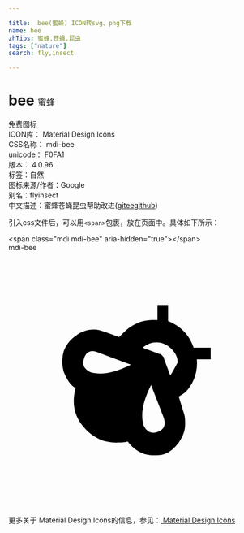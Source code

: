 ```yaml
---

title:  bee(蜜蜂) ICON转svg、png下载
name: bee
zhTips: 蜜蜂,苍蝇,昆虫
tags: ["nature"]
search: fly,insect

---
```


# bee  <small style="font-size: 60%;font-weight: 100">蜜蜂</small>


<div class="detail-page">
<p>
<span><span class="badge-success badge">免费图标</span> </span>
<br/>
<span>
ICON库：
<span class="badge-secondary badge">Material Design Icons</span> 
</span>
<br/>
<span>
CSS名称：
<span class="badge-secondary badge">mdi-bee</span> 
</span>
<br/>
<span>
unicode：
<span class="badge-secondary badge">F0FA1</span> 
<copy-btn content='F0FA1' btn-title=""></copy-btn>
<copy-btn :content='String.fromCodePoint(parseInt("F0FA1", 16))' btn-title="复制U"></copy-btn>
</span>
<br/>
<span>
版本：
<span class="badge-secondary badge">4.0.96</span> 
</span><br/><span>标签：<span class="badge-light badge"><router-link to="/tags/nature.html">自然</router-link></span></span>
<br/>
<span>图标来源/作者：<span class="badge-light badge">Google</span></span> 
<br/>
<span>别名：<span class="badge-light badge">fly</span><span class="badge-light badge">insect</span></span><br/><span class="zh-detail">中文描述：<span class="badge-primary badge">蜜蜂</span><span class="badge-primary badge">苍蝇</span><span class="badge-primary badge">昆虫</span><span class="help-link"><span>帮助改进</span>(<a href="https://gitee.com/liuwave/icon-helper/edit/master/json/material/bee.json" target="_blank" rel="noopener noreferrer">gitee</a><a href="https://github.com/liuwave/icon-helper/edit/master/json/material/bee.json" target="_blank" rel="noopener noreferrer">github</a></span>)</span><br/>
</p>
</div>
<div class="alert alert-dark">
  <i class="mdi mdi-bee mdi-48px"></i>
  <i class="mdi mdi-bee mdi-36px"></i>
  <i class="mdi mdi-bee mdi-24px"></i>
  <i class="mdi mdi-bee mdi-18px"></i>
</div>
<div>
  <p>引入css文件后，可以用<code>&lt;span&gt;</code>包裹，放在页面中。具体如下所示：    
  </p>
  <div class="alert alert-primary" style="font-size: 14px">
    &lt;span class="mdi mdi-bee" aria-hidden="true"&gt;&lt;/span&gt;
    <copy-btn content='<span class="mdi mdi-bee" aria-hidden="true"></span>'></copy-btn>
  </div>
  <div class="alert alert-secondary">
    <i class="mdi mdi-bee"
    style="font-size: 24px"
    aria-hidden="true"></i> mdi-bee
    <copy-btn content="mdi-bee" btn-title="复制图标名称"></copy-btn>
  </div>
</div>
<div id="svg" class="svg-wrap">
<svg xmlns="http://www.w3.org/2000/svg" viewBox="0 0 24 24"><path d="M17.4 9C17 7.8 16.2 7 15 6.5V5H14V6.4H13.6C12.5 6.4 11.6 6.8 10.8 7.6L10.4 8L9 7.5C8.7 7.4 8.4 7.3 8 7.3C7.4 7.3 6.8 7.5 6.3 7.9C5.7 8.3 5.4 8.8 5.2 9.3C5 10 5 10.6 5.2 11.3C5.5 12 5.8 12.5 6.3 12.8C5.9 14.3 6.2 15.6 7.3 16.7C8.1 17.5 9 17.9 10.1 17.9C10.6 17.9 10.9 17.9 11.2 17.8C11.8 18.6 12.6 19.1 13.6 19.1C13.9 19.1 14.3 19.1 14.6 19C15.2 18.8 15.6 18.4 16 17.9C16.4 17.3 16.6 16.8 16.6 16.2C16.6 15.8 16.6 15.5 16.5 15.2L16 13.6L16.6 13.2C17.4 12.4 17.8 11.3 17.7 10.1H19V9H17.4M7.7 11.3C7.1 11 6.9 10.6 7.1 10C7.3 9.4 7.7 9.2 8.3 9.4L11.5 10.6C9.9 11.4 8.7 11.6 7.7 11.3M14 16.9C13.4 17.1 13 16.9 12.7 16.3C12.4 15.3 12.6 14.1 13.4 12.5L14.6 15.6C14.8 16.3 14.6 16.7 14 16.9M15.2 11.6L14.6 10V9.9L14.3 9.6H14.2L12.6 9C13 8.7 13.4 8.5 13.9 8.5C14.4 8.5 14.9 8.7 15.3 9.1C15.7 9.5 15.9 9.9 15.9 10.4C15.7 10.7 15.5 11.2 15.2 11.6Z" /></svg>
</div>
<detail full-name='mdi-bee'></detail>
    
<div><p>更多关于 Material Design Icons的信息，参见：<a target="_blank" href="https://iconhelper.cn/material.html"> Material Design Icons</a>
</p></div>
